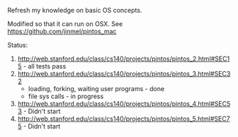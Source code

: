 Refresh my knowledge on basic OS concepts.

Modified so that it can run on OSX.
See https://github.com/jinmel/pintos_mac

Status:

1. http://web.stanford.edu/class/cs140/projects/pintos/pintos_2.html#SEC15 - all tests pass
2. http://web.stanford.edu/class/cs140/projects/pintos/pintos_3.html#SEC32
	- loading, forking, waiting user programs - done
	- file sys calls - in progress
3. http://web.stanford.edu/class/cs140/projects/pintos/pintos_4.html#SEC53 - Didn't start
4. http://web.stanford.edu/class/cs140/projects/pintos/pintos_5.html#SEC75 - Didn't start
